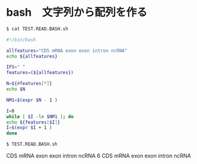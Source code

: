 # bash　文字列から配列を作る



```BASH
$ cat TEST.READ.BASH.sh 
```

```BASH
#!/bin/bash

allfeatures="CDS mRNA exon exon intron ncRNA"
echo ${allfeatures}

IFS=" "
features=(${allfeatures})

N=${#features[*]}
echo $N

NM1=$(expr $N - 1 )

I=0
while [ $I -le $NM1 ]; do
echo ${features[$I]}
I=$(expr $I + 1 )
done
```

```BASH
$ TEST.READ.BASH.sh 
```

CDS mRNA exon exon intron ncRNA
6
CDS
mRNA
exon
exon
intron
ncRNA